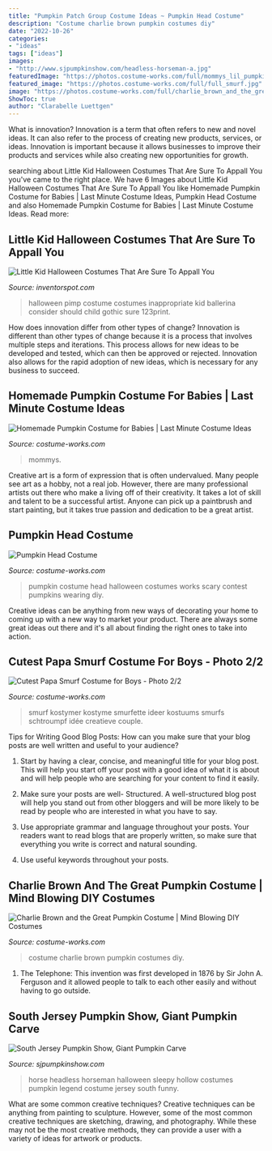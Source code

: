 ```yaml
---
title: "Pumpkin Patch Group Costume Ideas ~ Pumpkin Head Costume"
description: "Costume charlie brown pumpkin costumes diy"
date: "2022-10-26"
categories:
- "ideas"
tags: ["ideas"]
images:
- "http://www.sjpumpkinshow.com/headless-horseman-a.jpg"
featuredImage: "https://photos.costume-works.com/full/mommys_lil_pumpkin.jpg"
featured_image: "https://photos.costume-works.com/full/full_smurf.jpg"
image: "https://photos.costume-works.com/full/charlie_brown_and_the_great_pumpkin5.jpg"
ShowToc: true
author: "Clarabelle Luettgen"
---
```



What is innovation?
Innovation is a term that often refers to new and novel ideas. It can also refer to the process of creating new products, services, or ideas. Innovation is important because it allows businesses to improve their products and services while also creating new opportunities for growth.

	

		
searching about Little Kid Halloween Costumes That Are Sure To Appall You you've came to the right place. We have 6 Images about Little Kid Halloween Costumes That Are Sure To Appall You like Homemade Pumpkin Costume for Babies | Last Minute Costume Ideas, Pumpkin Head Costume and also Homemade Pumpkin Costume for Babies | Last Minute Costume Ideas. Read more:
		
    
## Little Kid Halloween Costumes That Are Sure To Appall You

<img loading=lazy src="http://inventorspot.com/files/blog1/091710_halloween_costumes_baby_pimp.jpg" onerror="this.onerror=null;this.src='https://tse3.mm.bing.net/th?id=OIP.eZjzl9dfvNOg-JaKtaxXUQHaMm&amp;pid=15.1';" alt="Little Kid Halloween Costumes That Are Sure To Appall You">

_Source: inventorspot.com_

>halloween pimp costume costumes inappropriate kid ballerina consider should child gothic sure 123print. 

	

How does innovation differ from other types of change?
Innovation is different than other types of change because it is a process that involves multiple steps and iterations. This process allows for new ideas to be developed and tested, which can then be approved or rejected. Innovation also allows for the rapid adoption of new ideas, which is necessary for any business to succeed.

    
## Homemade Pumpkin Costume For Babies | Last Minute Costume Ideas

<img loading=lazy src="https://photos.costume-works.com/full/mommys_lil_pumpkin.jpg" onerror="this.onerror=null;this.src='https://tse1.mm.bing.net/th?id=OIP.XZiaIYG2D2MgAFk2L_QjRQHaL1&amp;pid=15.1';" alt="Homemade Pumpkin Costume for Babies | Last Minute Costume Ideas">

_Source: costume-works.com_

>mommys. 

	

Creative art is a form of expression that is often undervalued. Many people see art as a hobby, not a real job. However, there are many professional artists out there who make a living off of their creativity. It takes a lot of skill and talent to be a successful artist. Anyone can pick up a paintbrush and start painting, but it takes true passion and dedication to be a great artist.

    
## Pumpkin Head Costume

<img loading=lazy src="http://photos.costume-works.com/full/pumpkin_head1.jpg" onerror="this.onerror=null;this.src='https://tse4.mm.bing.net/th?id=OIP.ZEscyZKyMTrqgKrtKmGHgAHaKI&amp;pid=15.1';" alt="Pumpkin Head Costume">

_Source: costume-works.com_

>pumpkin costume head halloween costumes works scary contest pumpkins wearing diy. 

	

Creative ideas can be anything from new ways of decorating your home to coming up with a new way to market your product. There are always some great ideas out there and it's all about finding the right ones to take into action.

    
## Cutest Papa Smurf Costume For Boys - Photo 2/2

<img loading=lazy src="https://photos.costume-works.com/full/full_smurf.jpg" onerror="this.onerror=null;this.src='https://tse4.mm.bing.net/th?id=OIP.-WbzUtBlQRSeC3_8LDVUTQHaJ3&amp;pid=15.1';" alt="Cutest Papa Smurf Costume for Boys - Photo 2/2">

_Source: costume-works.com_

>smurf kostymer kostyme smurfette ideer kostuums smurfs schtroumpf idée creatieve couple. 

	

Tips for Writing Good Blog Posts: How can you make sure that your blog posts are well written and useful to your audience?
1. Start by having a clear, concise, and meaningful title for your blog post. This will help you start off your post with a good idea of what it is about and will help people who are searching for your content to find it easily.
2. Make sure your posts are well- Structured. A well-structured blog post will help you stand out from other bloggers and will be more likely to be read by people who are interested in what you have to say.

3. Use appropriate grammar and language throughout your posts. Your readers want to read blogs that are properly written, so make sure that everything you write is correct and natural sounding.

4. Use useful keywords throughout your posts.

    
## Charlie Brown And The Great Pumpkin Costume | Mind Blowing DIY Costumes

<img loading=lazy src="https://photos.costume-works.com/full/charlie_brown_and_the_great_pumpkin5.jpg" onerror="this.onerror=null;this.src='https://tse2.mm.bing.net/th?id=OIP.2KenDHbTptgLvdS0S7Wl_wHaLk&amp;pid=15.1';" alt="Charlie Brown and the Great Pumpkin Costume | Mind Blowing DIY Costumes">

_Source: costume-works.com_

>costume charlie brown pumpkin costumes diy. 

	

1. The Telephone: This invention was first developed in 1876 by Sir John A. Ferguson and it allowed people to talk to each other easily and without having to go outside.

    
## South Jersey Pumpkin Show, Giant Pumpkin Carve

<img loading=lazy src="http://www.sjpumpkinshow.com/headless-horseman-a.jpg" onerror="this.onerror=null;this.src='https://tse3.mm.bing.net/th?id=OIP._-B36kfdUaIz5p8g_B6QZgHaME&amp;pid=15.1';" alt="South Jersey Pumpkin Show, Giant Pumpkin Carve">

_Source: sjpumpkinshow.com_

>horse headless horseman halloween sleepy hollow costumes pumpkin legend costume jersey south funny. 

	

What are some common creative techniques?
Creative techniques can be anything from painting to sculpture. However, some of the most common creative techniques are sketching, drawing, and photography. While these may not be the most creative methods, they can provide a user with a variety of ideas for artwork or products.

